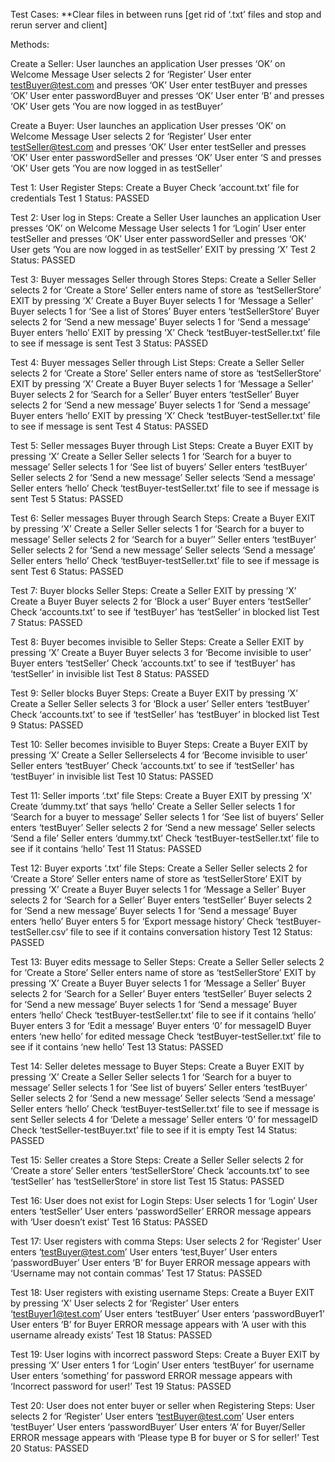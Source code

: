 Test Cases:
**Clear files in between runs [get rid of ‘.txt’ files and stop and rerun server and client]

Methods:

Create a Seller:
  User launches an application
  User presses ‘OK’ on Welcome Message
  User selects 2 for ‘Register’
  User enter testBuyer@test.com and presses ‘OK’
  User enter testBuyer and presses ‘OK’
  User enter passwordBuyer and presses ‘OK’
  User enter ‘B’ and presses ‘OK’
  User gets ‘You are now logged in as testBuyer’

Create a Buyer:
  User launches an application
  User presses ‘OK’ on Welcome Message
  User selects 2 for ‘Register’
  User enter testSeller@test.com and presses ‘OK’
  User enter testSeller and presses ‘OK’
  User enter passwordSeller and presses ‘OK’
  User enter ‘S and presses ‘OK’
  User gets ‘You are now logged in as testSeller’

Test 1: User Register
Steps:
Create a Buyer
Check ‘account.txt’ file for credentials
Test 1 Status: PASSED

Test 2: User log in
Steps:
Create a Seller
User launches an application
User presses ‘OK’ on Welcome Message
User selects 1 for ‘Login’
User enter testSeller and presses ‘OK’
User enter passwordSeller and presses ‘OK’
User gets ‘You are now logged in as testSeller’
EXIT by pressing ‘X’
Test 2 Status: PASSED

Test 3: Buyer messages Seller through Stores
Steps:
Create a Seller
Seller selects 2 for ‘Create a Store’
Seller enters name of store as ‘testSellerStore’
EXIT by pressing ‘X’
Create a Buyer
Buyer selects 1 for ‘Message a Seller’
Buyer selects 1 for ‘See a list of Stores’
Buyer enters ‘testSellerStore’
Buyer selects 2 for ‘Send a new message’
Buyer selects 1 for ‘Send a message’
Buyer enters ‘hello’
EXIT by pressing ‘X’
Check ‘testBuyer-testSeller.txt’ file to see if message is sent
Test 3 Status: PASSED

Test 4: Buyer messages Seller through List
Steps:
Create a Seller
Seller selects 2 for ‘Create a Store’
Seller enters name of store as ‘testSellerStore’
EXIT by pressing ‘X’
Create a Buyer
Buyer selects 1 for ‘Message a Seller’
Buyer selects 2 for ‘Search for a Seller’
Buyer enters ‘testSeller’
Buyer selects 2 for ‘Send a new message’
Buyer selects 1 for ‘Send a message’
Buyer enters ‘hello’
EXIT by pressing ‘X’
Check ‘testBuyer-testSeller.txt’ file to see if message is sent
Test 4 Status: PASSED

Test 5: Seller messages Buyer through List
Steps:
Create a Buyer
EXIT by pressing ‘X’
Create a Seller
Seller selects 1 for ‘Search for a buyer to message’
Seller selects 1 for ‘See list of buyers’
Seller enters ‘testBuyer’
Seller selects 2 for ‘Send a new message’
Seller selects ‘Send a message’
Seller enters ‘hello’
Check ‘testBuyer-testSeller.txt’ file to see if message is sent
Test 5 Status: PASSED

Test 6: Seller messages Buyer through Search
Steps:
Create a Buyer
EXIT by pressing ‘X’
Create a Seller
Seller selects 1 for ‘Search for a buyer to message’
Seller selects 2 for ‘Search for a buyer’’
Seller enters ‘testBuyer’
Seller selects 2 for ‘Send a new message’
Seller selects ‘Send a message’
Seller enters ‘hello’
Check ‘testBuyer-testSeller.txt’ file to see if message is sent
Test 6 Status: PASSED

Test 7: Buyer blocks Seller
Steps:
Create a Seller
EXIT by pressing ‘X’
Create a Buyer
Buyer selects 2 for ‘Block a user’
Buyer enters ‘testSeller’
Check ‘accounts.txt’ to see if ‘testBuyer’ has ‘testSeller’ in blocked list
Test 7 Status: PASSED

Test 8: Buyer becomes invisible to Seller
Steps:
Create a Seller
EXIT by pressing ‘X’
Create a Buyer
Buyer selects 3 for ‘Become invisible to user’
Buyer enters ‘testSeller’
Check ‘accounts.txt’ to see if ‘testBuyer’ has ‘testSeller’ in invisible list
Test 8 Status: PASSED

Test 9: Seller blocks Buyer
Steps:
Create a Buyer
EXIT by pressing ‘X’
Create a Seller
Seller selects 3 for ‘Block a user’
Seller enters ‘testBuyer’
Check ‘accounts.txt’ to see if ‘testSeller’ has ‘testBuyer’ in blocked list
Test 9 Status: PASSED

Test 10: Seller becomes invisible to Buyer
Steps:
Create a Buyer
EXIT by pressing ‘X’
Create a Seller
Sellerselects 4 for ‘Become invisible to user’
Seller enters ‘testBuyer’
Check ‘accounts.txt’ to see if ‘testSeller’ has ‘testBuyer’ in invisible list
Test 10 Status: PASSED

Test 11: Seller imports ‘.txt’ file
Steps:
Create a Buyer
EXIT by pressing ‘X’
Create ‘dummy.txt’ that says ‘hello’
Create a Seller
Seller selects 1 for ‘Search for a buyer to message’
Seller selects 1 for ‘See list of buyers’
Seller enters ‘testBuyer’
Seller selects 2 for ‘Send a new message’
Seller selects ‘Send a file’
Seller enters ‘dummy.txt’
Check ‘testBuyer-testSeller.txt’ file to see if it contains ‘hello’
Test 11 Status: PASSED

Test 12: Buyer exports ‘.txt’ file
Steps:
Create a Seller
Seller selects 2 for ‘Create a Store’
Seller enters name of store as ‘testSellerStore’
EXIT by pressing ‘X’
Create a Buyer
Buyer selects 1 for ‘Message a Seller’
Buyer selects 2 for ‘Search for a Seller’
Buyer enters ‘testSeller’
Buyer selects 2 for ‘Send a new message’
Buyer selects 1 for ‘Send a message’
Buyer enters ‘hello’
Buyer enters 5 for ‘Export message history’
Check ‘testBuyer-testSeller.csv’ file to see if it contains conversation history
Test 12 Status: PASSED

Test 13: Buyer edits message to Seller
Steps:
Create a Seller
Seller selects 2 for ‘Create a Store’
Seller enters name of store as ‘testSellerStore’
EXIT by pressing ‘X’
Create a Buyer
Buyer selects 1 for ‘Message a Seller’
Buyer selects 2 for ‘Search for a Seller’
Buyer enters ‘testSeller’
Buyer selects 2 for ‘Send a new message’
Buyer selects 1 for ‘Send a message’
Buyer enters ‘hello’
Check ‘testBuyer-testSeller.txt’ file to see if it contains ‘hello’
Buyer enters 3 for ‘Edit a message’
Buyer enters ‘0’ for messageID
Buyer enters ‘new hello’ for edited message
Check ‘testBuyer-testSeller.txt’ file to see if it contains ‘new hello’
Test 13 Status: PASSED

Test 14: Seller deletes message to Buyer
Steps:
Create a Buyer
EXIT by pressing ‘X’
Create a Seller
Seller selects 1 for ‘Search for a buyer to message’
Seller selects 1 for ‘See list of buyers’
Seller enters ‘testBuyer’
Seller selects 2 for ‘Send a new message’
Seller selects ‘Send a message’
Seller enters ‘hello’
Check ‘testBuyer-testSeller.txt’ file to see if message is sent
Seller selects 4 for ‘Delete a message’
Seller enters ‘0’ for messageID
Check ‘testSeller-testBuyer.txt’ file to see if it is empty
Test 14 Status: PASSED

Test 15: Seller creates a Store
Steps:
Create a Seller
Seller selects 2 for ‘Create a store’
Seller enters ‘testSellerStore’
Check ‘accounts.txt’ to see ‘testSeller’ has ‘testSellerStore’ in store list
Test 15 Status: PASSED

Test 16: User does not exist for Login
Steps:
User selects 1 for ‘Login’
User enters ‘testSeller’
User enters ‘passwordSeller’
ERROR message appears with ‘User doesn’t exist’
Test 16 Status: PASSED

Test 17: User registers with comma
Steps:
User selects 2 for ‘Register’
User enters ‘testBuyer@test.com’
User enters ‘test,Buyer’
User enters ‘passwordBuyer’
User enters ‘B’ for Buyer
ERROR message appears with ‘Username may not contain commas’
Test 17 Status: PASSED

Test 18: User registers with existing username
Steps:
Create a Buyer
EXIT by pressing ‘X’
User selects 2 for ‘Register’
User enters ‘testBuyer1@test.com’
User enters ‘testBuyer’
User enters ‘passwordBuyer1’
User enters ‘B’ for Buyer
ERROR message appears with ‘A user with this username already exists’
Test 18 Status: PASSED

Test 19: User logins with incorrect password
Steps: 
Create a Buyer
EXIT by pressing ‘X’
User enters 1 for ‘Login’
User enters ‘testBuyer’ for username
User enters ‘something’ for password
ERROR message appears with ‘Incorrect password for user!’
Test 19 Status: PASSED

Test 20: User does not enter buyer or seller when Registering
Steps:
User selects 2 for ‘Register’
User enters ‘testBuyer@test.com’
User enters ‘testBuyer’
User enters ‘passwordBuyer’
User enters ‘A’ for Buyer/Seller
ERROR message appears with ‘Please type B for buyer or S for seller!’
Test 20 Status: PASSED

